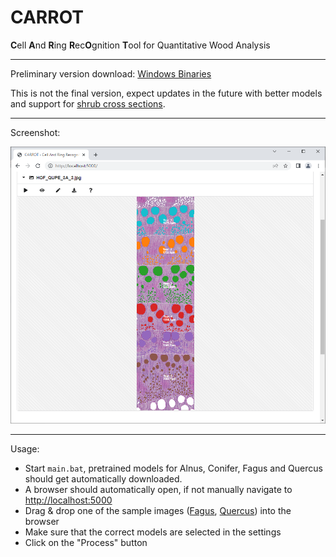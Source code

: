 # CARROT
**C**ell **A**nd **R**ing **R**ec**O**gnition **T**ool for Quantitative Wood Analysis

***

Preliminary version download: [Windows Binaries](https://github.com/alexander-g/CARROT/releases/download/v2022-12-26/2022-12-26_16h39m22s_CARROT.zip)

This is not the final version, expect updates in the future with better models and support for [shrub cross sections](https://arxiv.org/pdf/2212.03022).

***

Screenshot:

<img src="assets/screenshot.png" alt="Screenshot"/>

***

Usage:

- Start `main.bat`, pretrained models for Alnus, Conifer, Fagus and Quercus should get automatically downloaded.
- A browser should automatically open, if not manually navigate to [http://localhost:5000](http://localhost:5000)
- Drag & drop one of the sample images ([Fagus](https://www.dropbox.com/s/v8j3kegh361c24e/000_fagus.jpg?dl=1), [Quercus](https://www.dropbox.com/s/jsx5cyi8bg1zfa3/000_oak.jpg?dl=1)) into the browser
- Make sure that the correct models are selected in the settings
- Click on the "Process" button



